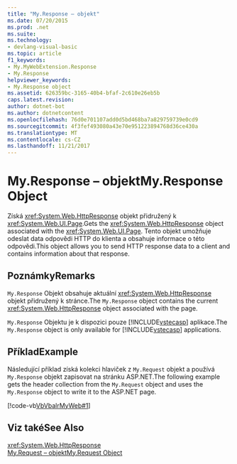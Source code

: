 ```yaml
---
title: "My.Response – objekt"
ms.date: 07/20/2015
ms.prod: .net
ms.suite: 
ms.technology:
- devlang-visual-basic
ms.topic: article
f1_keywords:
- My.MyWebExtension.Response
- My.Response
helpviewer_keywords:
- My.Response object
ms.assetid: 626359bc-3165-40b4-bfaf-2c610e26eb5b
caps.latest.revision: 
author: dotnet-bot
ms.author: dotnetcontent
ms.openlocfilehash: 76d0e701107add0d5bd468ba7a829759739e0cd9
ms.sourcegitcommit: 4f3fef493080a43e70e951223894768d36ce430a
ms.translationtype: MT
ms.contentlocale: cs-CZ
ms.lasthandoff: 11/21/2017
---
```

# <a name="myresponse-object"></a><span data-ttu-id="3ee2f-102">My.Response – objekt</span><span class="sxs-lookup"><span data-stu-id="3ee2f-102">My.Response Object</span></span>
<span data-ttu-id="3ee2f-103">Získá <xref:System.Web.HttpResponse> objekt přidružený k <xref:System.Web.UI.Page>.</span><span class="sxs-lookup"><span data-stu-id="3ee2f-103">Gets the <xref:System.Web.HttpResponse> object associated with the <xref:System.Web.UI.Page>.</span></span> <span data-ttu-id="3ee2f-104">Tento objekt umožňuje odeslat data odpovědi HTTP do klienta a obsahuje informace o této odpovědi.</span><span class="sxs-lookup"><span data-stu-id="3ee2f-104">This object allows you to send HTTP response data to a client and contains information about that response.</span></span>  
  
## <a name="remarks"></a><span data-ttu-id="3ee2f-105">Poznámky</span><span class="sxs-lookup"><span data-stu-id="3ee2f-105">Remarks</span></span>  
 <span data-ttu-id="3ee2f-106">`My.Response` Objekt obsahuje aktuální <xref:System.Web.HttpResponse> objekt přidružený k stránce.</span><span class="sxs-lookup"><span data-stu-id="3ee2f-106">The `My.Response` object contains the current <xref:System.Web.HttpResponse> object associated with the page.</span></span>  
  
 <span data-ttu-id="3ee2f-107">`My.Response` Objektu je k dispozici pouze [!INCLUDE[vstecasp](~/includes/vstecasp-md.md)] aplikace.</span><span class="sxs-lookup"><span data-stu-id="3ee2f-107">The `My.Response` object is only available for [!INCLUDE[vstecasp](~/includes/vstecasp-md.md)] applications.</span></span>  
  
## <a name="example"></a><span data-ttu-id="3ee2f-108">Příklad</span><span class="sxs-lookup"><span data-stu-id="3ee2f-108">Example</span></span>  
 <span data-ttu-id="3ee2f-109">Následující příklad získá kolekci hlaviček z `My.Request` objekt a používá `My.Response` objekt zapisovat na stránku ASP.NET.</span><span class="sxs-lookup"><span data-stu-id="3ee2f-109">The following example gets the header collection from the `My.Request` object and uses the `My.Response` object to write it to the ASP.NET page.</span></span>  
  
 [!code-vb[VbVbalrMyWeb#1](../../../visual-basic/language-reference/objects/codesnippet/VisualBasic/my-response-object_1.aspx)]  
  
## <a name="see-also"></a><span data-ttu-id="3ee2f-110">Viz také</span><span class="sxs-lookup"><span data-stu-id="3ee2f-110">See Also</span></span>  
 <xref:System.Web.HttpResponse>  
 [<span data-ttu-id="3ee2f-111">My.Request – objekt</span><span class="sxs-lookup"><span data-stu-id="3ee2f-111">My.Request Object</span></span>](../../../visual-basic/language-reference/objects/my-request-object.md)
